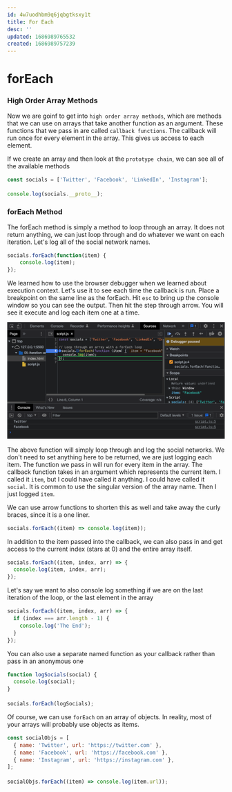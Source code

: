 ```yaml
---
id: 4w7uodhbm9q6jqbgtksxy1t
title: For Each
desc: ''
updated: 1686989765532
created: 1686989757239
---
```

# forEach

### High Order Array Methods

Now we are goinf to get into `high order array methods`, which are methods that we can use on arrays that take another function as an argument. These functions that we pass in are called `callback functions`. The callback will run once for every element in the array. This gives us access to each element.

If we create an array and then look at the `prototype chain`, we can see all of the available methods

```JavaScript
const socials = ['Twitter', 'Facebook', 'LinkedIn', 'Instagram'];

console.log(socials.__proto__);
```

### forEach Method

The forEach method is simply a method to loop through an array. It does not return anything, we can just loop through and do whatever we want on each iteration. Let's log all of the social network names.

```JavaScript
socials.forEach(function(item) {
	console.log(item);
});
```

We learned how to use the browser debugger when we learned about execution context. Let's use it to see each time the callback is run. Place a breakpoint on the same line as the forEach. Hit `esc` to bring up the console window so you can see the output. Then hit the step through arrow. You will see it execute and log each item one at a time.

<img src="images/debugger-foreach.png" alt="" style="width:600px;"/>

The above function will simply loop through and log the social networks. We don't need to set anything here to be returned, we are just logging each item. The function we pass in will run for every item in the array. The callback function takes in an argument which represents the current item. I called it `item`, but I could have called it anything. I could have called it `social`. It is common to use the singular version of the array name. Then I just logged `item`.

We can use arrow functions to shorten this as well and take away the curly braces, since it is a one liner.

```JavaScript
socials.forEach((item) => console.log(item));
```

In addition to the item passed into the callback, we can also pass in and get access to the current index (stars at 0) and the entire array itself.

```JavaScript
socials.forEach((item, index, arr) => {
  console.log(item, index, arr);
});
```

Let's say we want to also console log something if we are on the last iteration of the loop, or the last element in the array

```JavaScript
socials.forEach((item, index, arr) => {
  if (index === arr.length - 1) {
    console.log('The End');
  }
});
```

You can also use a separate named function as your callback rather than pass in an anonymous one

```JavaScript
function logSocials(social) {
  console.log(social);
}

socials.forEach(logSocials);
```

Of course, we can use `forEach` on an array of objects. In reality, most of your arrays will probably use objects as items.

```JavaScript
const socialObjs = [
  { name: 'Twitter', url: 'https://twitter.com' },
  { name: 'Facebook', url: 'https://facebook.com' },
  { name: 'Instagram', url: 'https://instagram.com' },
];

socialObjs.forEach((item) => console.log(item.url));
```
